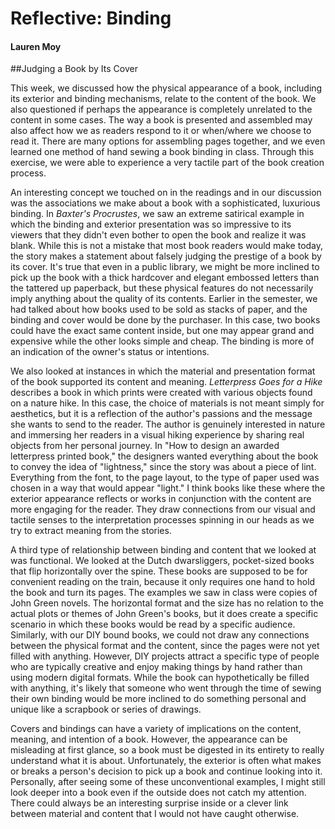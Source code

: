 # Reflective: Binding

#### Lauren Moy

##Judging a Book by Its Cover

This week, we discussed how the physical appearance of a book, including its exterior and binding mechanisms, relate to the content of the book. We also questioned if perhaps the appearance is completely unrelated to the content in some cases. The way a book is presented and assembled may also affect how we as readers respond to it or when/where we choose to read it. There are many options for assembling pages together, and we even learned one method of hand sewing a book binding in class. Through this exercise, we were able to experience a very tactile part of the book creation process. 

An interesting concept we touched on in the readings and in our discussion was the associations we make about a book with a sophisticated, luxurious binding. In *Baxter's Procrustes*, we saw an extreme satirical example in which the binding and exterior presentation was so impressive to its viewers that they didn't even bother to open the book and realize it was blank. While this is not a mistake that most book readers would make today, the story makes a statement about falsely judging the prestige of a book by its cover. It's true that even in a public library, we might be more inclined to pick up the book with a thick hardcover and elegant embossed letters than the tattered up paperback, but these physical features do not necessarily imply anything about the quality of its contents. Earlier in the semester, we had talked about how books used to be sold as stacks of paper, and the binding and cover would be done by the purchaser. In this case, two books could have the exact same content inside, but one may appear grand and expensive while the other looks simple and cheap. The binding is more of an indication of the owner's status or intentions. 

We also looked at instances in which the material and presentation format of the book supported its content and meaning. *Letterpress Goes for a Hike* describes a book in which prints were created with various objects found on a nature hike. In this case, the choice of materials is not meant simply for aesthetics, but it is a reflection of the author's passions and the message she wants to send to the reader. The author is genuinely interested in nature and immersing her readers in a visual hiking experience by sharing real objects from her personal journey. In "How to design an awarded letterpress printed book," the designers wanted everything about the book to convey the idea of "lightness," since the story was about a piece of lint. Everything from the font, to the page layout, to the type of paper used was chosen in a way that would appear "light." I think books like these where the exterior appearance reflects or works in conjunction with the content are more engaging for the reader. They draw connections from our visual and tactile senses to the interpretation processes spinning in our heads as we try to extract meaning from the stories. 

A third type of relationship between binding and content that we looked at was functional. We looked at the Dutch dwarsliggers, pocket-sized books that flip horizontally over the spine. These books are supposed to be for convenient reading on the train, because it only requires one hand to hold the book and turn its pages. The examples we saw in class were copies of John Green novels. The horizontal format and the size has no relation to the actual plots or themes of John Green's books, but it does create a specific scenario in which these books would be read by a specific audience. Similarly, with our DIY bound books, we could not draw any connections between the physical format and the content, since the pages were not yet filled with anything. However, DIY projects attract a specific type of people who are typically creative and enjoy making things by hand rather than using modern digital formats. While the book can hypothetically be filled with anything, it's likely that someone who went through the time of sewing their own binding would be more inclined to do something personal and unique like a scrapbook or series of drawings. 

Covers and bindings can have a variety of implications on the content, meaning, and intention of a book. However, the appearance can be misleading at first glance, so a book must be digested in its entirety to really understand what it is about. Unfortunately, the exterior is often what makes or breaks a person's decision to pick up a book and continue looking into it. Personally, after seeing some of these unconventional examples, I might still look deeper into a book even if the outside does not catch my attention. There could always be an interesting surprise inside or a clever link between material and content that I would not have caught otherwise. 

 
